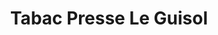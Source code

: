 ---
title: "Tabac Presse Le Guisol"
url: /nice/tabac-presse-le-guisol/
shop: marchand de journaux
---